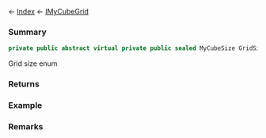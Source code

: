 ← [Index](Api-Index) ← [IMyCubeGrid](VRage.Game.ModAPI.Ingame.IMyCubeGrid)

### Summary

```csharp
private public abstract virtual private public sealed MyCubeSize GridSizeEnum
```

Grid size enum

### Returns

### Example

### Remarks

